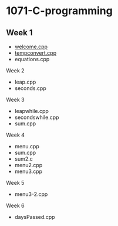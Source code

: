 # 1071-C-programming

## Week 1
* [welcome.cpp](https://github.com/vanessaaurell/1071-C-programming/blob/master/w01/welcome.cpp)
* [tempconvert.cpp]()
* equations.cpp

Week 2
* leap.cpp
* seconds.cpp

Week 3
* leapwhile.cpp
* secondswhile.cpp
* sum.cpp

Week 4
* menu.cpp
* sum.cpp
* sum2.c
* menu2.cpp
* menu3.cpp

Week 5
* menu3-2.cpp

Week 6
* daysPassed.cpp
<!--stackedit_data:
eyJoaXN0b3J5IjpbLTc1MzA3NzEzN119
-->